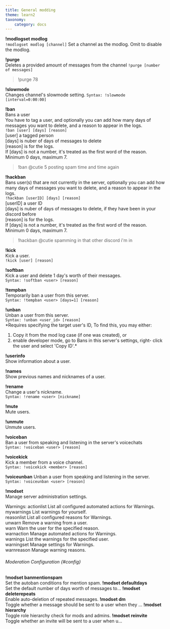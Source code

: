 ```yaml
---
title: General modding
theme: learn2
taxonomy:
    category: docs
---
```



**!modlogset modlog**  
`!modlogset modlog [channel]`
Set a channel as the modlog.
Omit <channel> to disable the modlog.

**!purge**  
Deletes a provided amount of messages from the channel
`!purge [number of messages]`
>!purge 78

**!slowmode**  
Changes channel's slowmode setting.
`Syntax: !slowmode [interval=0:00:00]`

**!ban**  
Bans a user  
You have to tag a user, and optionally you can add how many days of messages you want to delete, and a reason to appear in the logs.  
`!ban [user] [days] [reason]`  
[user] a tagged person  
[days] is nuber of days of messages to delete  
[reason] is for the logs.  
If [days] is not a number, it's treated as the first word of the reason.  
Minimum 0 days, maximum 7.  
>!ban @cutie 5 posting spam time and time again

**!hackban**  
Bans user(s) that are not currently in the server, optionally you can add how many days of messages you want to delete, and a reason to appear in the logs.  
`!hackban [userID] [days] [reason]`  
[userID] a user ID  
[days] is nuber of days of messages to delete, if they have been in your discord before  
[reason] is for the logs.  
If [days] is not a number, it's treated as the first word of the reason.  
Minimum 0 days, maximum 7.  
>!hackban @cutie spamming in that other discord i'm in

**!kick**  
Kick a user.   
`!kick [user] [reason]`  

**!softban**  
Kick a user and delete 1 day's worth of their messages.  
`Syntax: !softban <user> [reason]`  

**!tempban**  
Temporarily ban a user from this server.  
`Syntax: !tempban <user> [days=1] [reason]`  

**!unban**  
Unban a user from this server.  
`Syntax: !unban <user_id> [reason]`  
*Requires specifying the target user's ID, To find this, you may either:
1. Copy it from the mod log case (if one was created), or
2. enable developer mode, go to Bans in this server's settings, right-
click the user and select 'Copy ID'.*

**!userinfo**  
Show information about a user.  

**!names**  
Show previous names and nicknames of a user.  

**!rename**  
Change a user's nickname.  
`Syntax: !rename <user> [nickname]`

**!mute**  
Mute users.  

**!unmute**  
Unmute users.  

**!voiceban**  
Ban a user from speaking and listening in the server's voicechats   
`Syntax: !voiceban <user> [reason]`

**!voicekick**  
Kick a member from a voice channel.  
`Syntax: !voicekick <member> [reason]`

**!voiceunban** Unban a user from speaking and listening in the server.  
`Syntax: !voiceunban <user> [reason]`

**!modset**  
Manage server administration settings.  



Warnings:
actionlist List all configured automated actions for Warnings.  
mywarnings List warnings for yourself.  
reasonlist List all configured reasons for Warnings.  
unwarn Remove a warning from a user.  
warn Warn the user for the specified reason.  
warnaction Manage automated actions for Warnings.  
warnings List the warnings for the specified user.  
warningset Manage settings for Warnings.  
warnreason Manage warning reasons.  


###### Moderation Configuration {#config}

**!modset banmentionspam**  
Set the autoban conditions for mention spam.
**!modset defaultdays**  
Set the default number of days worth of messages to...
**!modset deleterepeats**  
Enable auto-deletion of repeated messages.
**!modset dm**  
Toggle whether a message should be sent to a user when they ...
**!modset hierarchy**  
Toggle role hierarchy check for mods and admins.
**!modset reinvite**  
Toggle whether an invite will be sent to a user when u...
